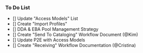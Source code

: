 ### To Do List

- [] Update "Access Models" List
- [] Create "Import Profiles"
- [] DDA & EBA Pool Management Strategy
- [] Create "Send To Cataloging" Workflow Document (@Kim)
- [] Update P2E with Access Models
- [] Create "Receiving" Workflow Documentation (@Cristina)

